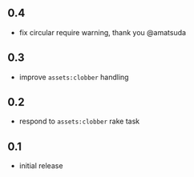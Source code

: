 ## 0.4

* fix circular require warning, thank you @amatsuda

## 0.3

* improve `assets:clobber` handling

## 0.2

* respond to `assets:clobber` rake task

## 0.1

* initial release

